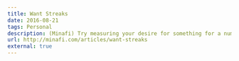 ```yaml
---
title: Want Streaks
date: 2016-08-21
tags: Personal
description: (Minafi) Try measuring your desire for something for a number of days before acting on it in order to buy less.
url: http://minafi.com/articles/want-streaks
external: true
---
```

